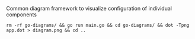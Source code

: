 Common diagram framework to visualize configuration of individual components

```console
rm -rf go-diagrams/ && go run main.go && cd go-diagrams/ && dot -Tpng app.dot > diagram.png && cd ..
```
